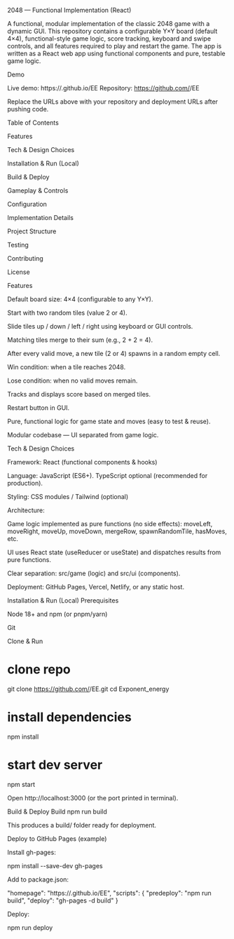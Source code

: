 2048 — Functional Implementation (React)

A functional, modular implementation of the classic 2048 game with a dynamic GUI.
This repository contains a configurable Y×Y board (default 4×4), functional-style game logic, score tracking, keyboard and swipe controls, and all features required to play and restart the game. The app is written as a React web app using functional components and pure, testable game logic.

Demo

Live demo: https://<Gayatriloungani>.github.io/EE
Repository: https://github.com/<Gayatriloungani>/EE

Replace the URLs above with your repository and deployment URLs after pushing code.

Table of Contents

Features

Tech & Design Choices

Installation & Run (Local)

Build & Deploy

Gameplay & Controls

Configuration

Implementation Details

Project Structure

Testing

Contributing

License

Features

Default board size: 4×4 (configurable to any Y×Y).

Start with two random tiles (value 2 or 4).

Slide tiles up / down / left / right using keyboard or GUI controls.

Matching tiles merge to their sum (e.g., 2 + 2 = 4).

After every valid move, a new tile (2 or 4) spawns in a random empty cell.

Win condition: when a tile reaches 2048.

Lose condition: when no valid moves remain.

Tracks and displays score based on merged tiles.

Restart button in GUI.

Pure, functional logic for game state and moves (easy to test & reuse).

Modular codebase — UI separated from game logic.

Tech & Design Choices

Framework: React (functional components & hooks)

Language: JavaScript (ES6+). TypeScript optional (recommended for production).

Styling: CSS modules / Tailwind (optional)

Architecture:

Game logic implemented as pure functions (no side effects): moveLeft, moveRight, moveUp, moveDown, mergeRow, spawnRandomTile, hasMoves, etc.

UI uses React state (useReducer or useState) and dispatches results from pure functions.

Clear separation: src/game (logic) and src/ui (components).

Deployment: GitHub Pages, Vercel, Netlify, or any static host.

Installation & Run (Local)
Prerequisites

Node 18+ and npm (or pnpm/yarn)

Git

Clone & Run
# clone repo
git clone https://github.com/<Gayatriloungani>/EE.git
cd Exponent_energy

# install dependencies
npm install

# start dev server
npm start


Open http://localhost:3000 (or the port printed in terminal).

Build & Deploy
Build
npm run build


This produces a build/ folder ready for deployment.

Deploy to GitHub Pages (example)

Install gh-pages:

npm install --save-dev gh-pages


Add to package.json:

"homepage": "https://<Gayatriloungani>.github.io/EE",
"scripts": {
  "predeploy": "npm run build",
  "deploy": "gh-pages -d build"
}


Deploy:

npm run deploy
